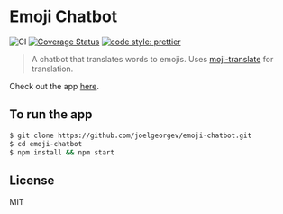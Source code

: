 # Emoji Chatbot

![CI](https://github.com/joelgeorgev/emoji-chatbot/workflows/CI/badge.svg)
[![Coverage Status](https://coveralls.io/repos/github/joelgeorgev/emoji-chatbot/badge.svg?branch=master)](https://coveralls.io/github/joelgeorgev/emoji-chatbot?branch=master)
[![code style: prettier](https://img.shields.io/badge/code_style-prettier-ff69b4.svg?style=flat-square)](https://github.com/prettier/prettier)

> A chatbot that translates words to emojis. Uses [moji-translate](https://www.npmjs.com/package/moji-translate) for translation.

Check out the app [here](https://joelgeorgev.github.io/emoji-chatbot).

## To run the app

```bash
$ git clone https://github.com/joelgeorgev/emoji-chatbot.git
$ cd emoji-chatbot
$ npm install && npm start
```

## License

MIT
